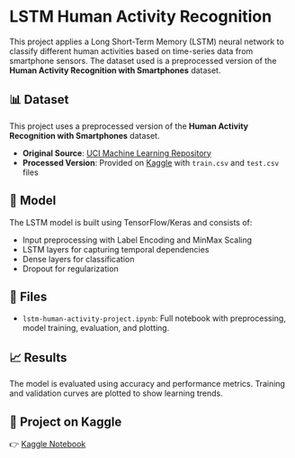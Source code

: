 # LSTM Human Activity Recognition

This project applies a Long Short-Term Memory (LSTM) neural network to classify different human activities based on time-series data from smartphone sensors. The dataset used is a preprocessed version of the **Human Activity Recognition with Smartphones** dataset.

## 📊 Dataset
This project uses a preprocessed version of the **Human Activity Recognition with Smartphones** dataset.

- **Original Source**: [UCI Machine Learning Repository](https://archive.ics.uci.edu/ml/datasets/human+activity+recognition+using+smartphones)
- **Processed Version**: Provided on [Kaggle](https://www.kaggle.com/code/ahmedelshamy1/lstm-human-activity-project) with `train.csv` and `test.csv` files

## 🧠 Model
The LSTM model is built using TensorFlow/Keras and consists of:
- Input preprocessing with Label Encoding and MinMax Scaling
- LSTM layers for capturing temporal dependencies
- Dense layers for classification
- Dropout for regularization

## 📁 Files
- `lstm-human-activity-project.ipynb`: Full notebook with preprocessing, model training, evaluation, and plotting.

## 📈 Results
The model is evaluated using accuracy and performance metrics. Training and validation curves are plotted to show learning trends.

## 🔗 Project on Kaggle
👉 [Kaggle Notebook](https://www.kaggle.com/code/ahmedelshamy1/lstm-human-activity-project)
